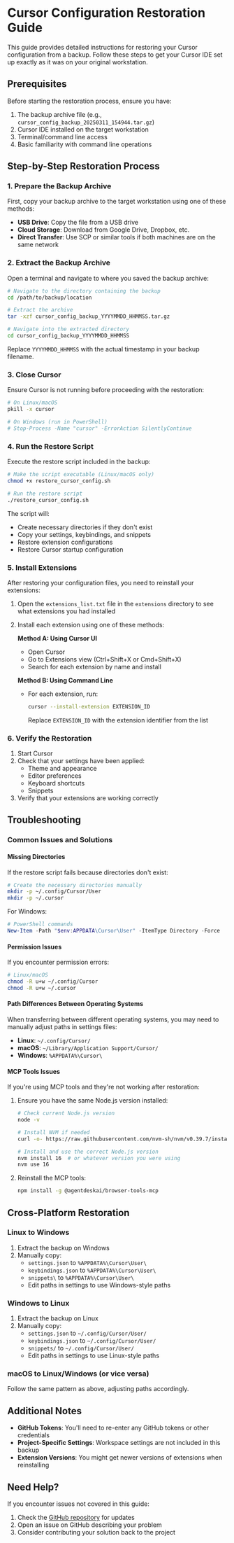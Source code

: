 # Cursor Configuration Restoration Guide

This guide provides detailed instructions for restoring your Cursor configuration from a backup. Follow these steps to get your Cursor IDE set up exactly as it was on your original workstation.

## Prerequisites

Before starting the restoration process, ensure you have:

1. The backup archive file (e.g., `cursor_config_backup_20250311_154944.tar.gz`)
2. Cursor IDE installed on the target workstation
3. Terminal/command line access
4. Basic familiarity with command line operations

## Step-by-Step Restoration Process

### 1. Prepare the Backup Archive

First, copy your backup archive to the target workstation using one of these methods:

- **USB Drive**: Copy the file from a USB drive
- **Cloud Storage**: Download from Google Drive, Dropbox, etc.
- **Direct Transfer**: Use SCP or similar tools if both machines are on the same network

### 2. Extract the Backup Archive

Open a terminal and navigate to where you saved the backup archive:

```bash
# Navigate to the directory containing the backup
cd /path/to/backup/location

# Extract the archive
tar -xzf cursor_config_backup_YYYYMMDD_HHMMSS.tar.gz

# Navigate into the extracted directory
cd cursor_config_backup_YYYYMMDD_HHMMSS
```

Replace `YYYYMMDD_HHMMSS` with the actual timestamp in your backup filename.

### 3. Close Cursor

Ensure Cursor is not running before proceeding with the restoration:

```bash
# On Linux/macOS
pkill -x cursor

# On Windows (run in PowerShell)
# Stop-Process -Name "cursor" -ErrorAction SilentlyContinue
```

### 4. Run the Restore Script

Execute the restore script included in the backup:

```bash
# Make the script executable (Linux/macOS only)
chmod +x restore_cursor_config.sh

# Run the restore script
./restore_cursor_config.sh
```

The script will:
- Create necessary directories if they don't exist
- Copy your settings, keybindings, and snippets
- Restore extension configurations
- Restore Cursor startup configuration

### 5. Install Extensions

After restoring your configuration files, you need to reinstall your extensions:

1. Open the `extensions_list.txt` file in the `extensions` directory to see what extensions you had installed
2. Install each extension using one of these methods:

   **Method A: Using Cursor UI**
   - Open Cursor
   - Go to Extensions view (Ctrl+Shift+X or Cmd+Shift+X)
   - Search for each extension by name and install

   **Method B: Using Command Line**
   - For each extension, run:
     ```bash
     cursor --install-extension EXTENSION_ID
     ```
     Replace `EXTENSION_ID` with the extension identifier from the list

### 6. Verify the Restoration

1. Start Cursor
2. Check that your settings have been applied:
   - Theme and appearance
   - Editor preferences
   - Keyboard shortcuts
   - Snippets
3. Verify that your extensions are working correctly

## Troubleshooting

### Common Issues and Solutions

#### Missing Directories
If the restore script fails because directories don't exist:

```bash
# Create the necessary directories manually
mkdir -p ~/.config/Cursor/User
mkdir -p ~/.cursor
```

For Windows:
```powershell
# PowerShell commands
New-Item -Path "$env:APPDATA\Cursor\User" -ItemType Directory -Force
```

#### Permission Issues
If you encounter permission errors:

```bash
# Linux/macOS
chmod -R u+w ~/.config/Cursor
chmod -R u+w ~/.cursor
```

#### Path Differences Between Operating Systems
When transferring between different operating systems, you may need to manually adjust paths in settings files:

- **Linux**: `~/.config/Cursor/`
- **macOS**: `~/Library/Application Support/Cursor/`
- **Windows**: `%APPDATA%\Cursor\`

#### MCP Tools Issues
If you're using MCP tools and they're not working after restoration:

1. Ensure you have the same Node.js version installed:
   ```bash
   # Check current Node.js version
   node -v
   
   # Install NVM if needed
   curl -o- https://raw.githubusercontent.com/nvm-sh/nvm/v0.39.7/install.sh | bash
   
   # Install and use the correct Node.js version
   nvm install 16  # or whatever version you were using
   nvm use 16
   ```

2. Reinstall the MCP tools:
   ```bash
   npm install -g @agentdeskai/browser-tools-mcp
   ```

## Cross-Platform Restoration

### Linux to Windows

1. Extract the backup on Windows
2. Manually copy:
   - `settings.json` to `%APPDATA%\Cursor\User\`
   - `keybindings.json` to `%APPDATA%\Cursor\User\`
   - `snippets\` to `%APPDATA%\Cursor\User\`
   - Edit paths in settings to use Windows-style paths

### Windows to Linux

1. Extract the backup on Linux
2. Manually copy:
   - `settings.json` to `~/.config/Cursor/User/`
   - `keybindings.json` to `~/.config/Cursor/User/`
   - `snippets/` to `~/.config/Cursor/User/`
   - Edit paths in settings to use Linux-style paths

### macOS to Linux/Windows (or vice versa)

Follow the same pattern as above, adjusting paths accordingly.

## Additional Notes

- **GitHub Tokens**: You'll need to re-enter any GitHub tokens or other credentials
- **Project-Specific Settings**: Workspace settings are not included in this backup
- **Extension Versions**: You might get newer versions of extensions when reinstalling

## Need Help?

If you encounter issues not covered in this guide:

1. Check the [GitHub repository](https://github.com/frank-blueview-ai/cursor-config-backup) for updates
2. Open an issue on GitHub describing your problem
3. Consider contributing your solution back to the project